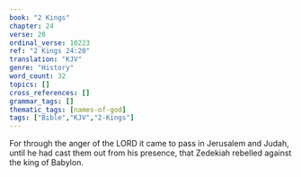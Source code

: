 ```yaml
---
book: "2 Kings"
chapter: 24
verse: 20
ordinal_verse: 10223
ref: "2 Kings 24:20"
translation: "KJV"
genre: "History"
word_count: 32
topics: []
cross_references: []
grammar_tags: []
thematic_tags: [names-of-god]
tags: ["Bible","KJV","2-Kings"]
---
```

For through the anger of the LORD it came to pass in Jerusalem and Judah, until he had cast them out from his presence, that Zedekiah rebelled against the king of Babylon.
